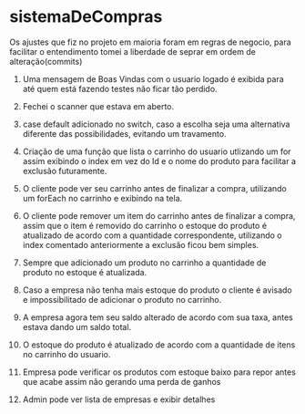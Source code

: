 # sistemaDeCompras
Os ajustes que fiz no projeto em maioria foram em regras de negocio, para facilitar o entendimento tomei a liberdade de seprar em ordem de alteração(commits)

1. Uma mensagem de Boas Vindas com o usuario logado é exibida para até quem está fazendo testes não ficar tão perdido. 
2. Fechei o scanner que estava em aberto. 
3. case default adicionado no switch, caso a escolha seja uma alternativa diferente das possibilidades, evitando um travamento. 

4. Criação de uma função que lista o carrinho do usuario utlizando um for assim exibindo o index em vez do Id e o nome do produto para facilitar a exclusão futuramente. 
5. O cliente pode ver seu carrinho antes de finalizar a compra, utilizando um forEach no carrinho e exibindo na tela. 
6. O cliente pode remover um item do carrinho antes de finalizar a compra, assim que o item é removido do carrinho o estoque do produto é atualizado de acordo com a quantidade correspondente, utilizando o index comentado anteriormente a exclusão ficou bem simples. 
7. Sempre que adicionado um produto no carrinho a quantidade de produto no estoque é atualizada. 
9. Caso a empresa não tenha mais estoque do produto o cliente é avisado e impossibilitado de adicionar o produto no carrinho.

10. A empresa agora tem seu saldo alterado de acordo com sua taxa, antes estava dando um saldo total.
11. O estoque do produto é atualizado de acordo com a quantidade de itens no carrinho do usuario.
12. Empresa pode verificar os produtos com estoque baixo para repor antes que acabe assim não gerando uma perda de ganhos

13. Admin pode ver lista de empresas e exibir detalhes

